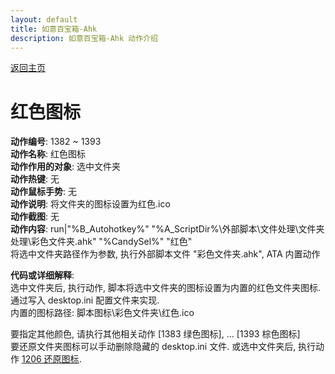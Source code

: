 ```yaml
---
layout: default
title: 如意百宝箱-Ahk
description: 如意百宝箱-Ahk 动作介绍
---
```

<link rel="stylesheet" href="../Actions/css/atom-one-light.min.css">
<script src="../Actions/js/highlight.min.js"></script>
<script>hljs.highlightAll();</script>

[返回主页](../index.md)

# [](#header-2) 红色图标

**动作编号**: 1382 ~ 1393  
**动作名称**: 红色图标  
**动作作用的对象**: 选中文件夹  
**动作热键**: 无  
**动作鼠标手势**: 无  
**动作说明**: 将文件夹的图标设置为红色.ico  
**动作截图**: 无  
**动作内容**: run|"%B_Autohotkey%" "%A_ScriptDir%\外部脚本\文件处理\文件夹处理\彩色文件夹.ahk" "%CandySel%" "红色"  
将选中文件夹路径作为参数, 执行外部脚本文件 "彩色文件夹.ahk", ATA 内置动作  

**代码或详细解释**:  
选中文件夹后, 执行动作, 脚本将选中文件夹的图标设置为内置的红色文件夹图标. 通过写入 desktop.ini 配置文件来实现.  
内置的图标路径: 脚本图标\彩色文件夹\红色.ico  

要指定其他颜色, 请执行其他相关动作 \[1383 绿色图标\], ... \[1393 棕色图标\]  
要还原文件夹图标可以手动删除隐藏的 desktop.ini 文件. 或选中文件夹后, 执行动作 [1206 还原图标](1206.md).  